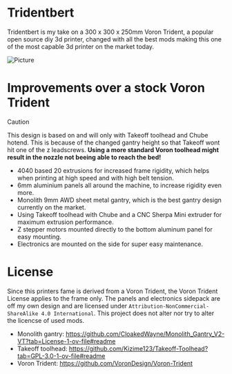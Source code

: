 # Tridentbert
Tridentbert is my take on a 300 x 300 x 250mm Voron Trident, a popular open source diy 3d printer, changed with all the best mods making this one of the most capable 3d printer on the market today.

![Picture](https://github.com/user-attachments/assets/fdbd59c5-3636-4c9a-92c3-7388b3cc6b4c)

# Improvements over a stock Voron Trident
> [!CAUTION]
> This design is based on and will only with Takeoff toolhead and Chube hotend. This is because of the changed gantry height so that Takeoff wont hit one of the z leadscrews.
> **Using a more standard Voron toolhead might result in the nozzle not beeing able to reach the bed!**

* 4040 based 20 extrusions for increased frame rigidity, which helps when printing at high speed and with high belt tension.
* 6mm aluminium panels all around the machine, to increase rigidity even more.
* Monolith 9mm AWD sheet metal gantry, which is the best gantry design currently on the market.
* Using Takeoff toolhead with Chube and a CNC Sherpa Mini extruder for maximum extrusion performance.
* Z stepper motors mounted directly to the bottom aluminum panel for easy mounting.
* Electronics are mounted on the side for super easy maintenance.

# License
Since this printers fame is derived from a Voron Trident, the Voron Trident License applies to the frame only. The panels and electronics sidepack are off my own design and are licensed under `Attribution-NonCommercial-ShareAlike 4.0 International`. This project does not alter nor try to alter the licencse of used mods.
* Monolith gantry: https://github.com/CloakedWayne/Monolith_Gantry_V2-VT?tab=License-1-ov-file#readme
* Takeoff toolhead: https://github.com/Kizime123/Takeoff-Toolhead?tab=GPL-3.0-1-ov-file#readme
* Voron Trident: https://github.com/VoronDesign/Voron-Trident
